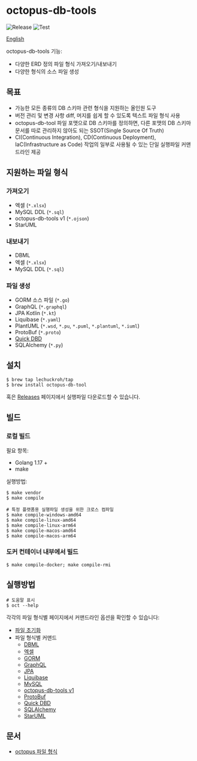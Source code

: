 # octopus-db-tools

![Release](https://github.com/lechuckroh/octopus-db-tool/actions/workflows/release.yml/badge.svg)
![Test](https://github.com/lechuckroh/octopus-db-tool/actions/workflows/test.yml/badge.svg)

[English](README.md)

octopus-db-tools 기능:
* 다양한 ERD 정의 파일 형식 가져오기/내보내기
* 다양한 형식의 소스 파일 생성

## 목표

* 가능한 모든 종류의 DB 스키마 관련 형식을 지원하는 올인원 도구
* 버전 관리 및 변경 사항 diff, 머지를 쉽게 할 수 있도록 텍스트 파일 형식 사용
* octopus-db-tool 파일 포맷으로 DB 스키마를 정의하면, 다른 포맷의 DB 스키마 문서를 따로 관리하지 않아도 되는 SSOT(Single Source Of Truth)
* CI(Continuous Integration), CD(Continuous Deployment), IaC(Infrastructure as Code) 작업의 일부로 사용될 수 있는 단일 실행파일 커맨드라인 제공

## 지원하는 파일 형식

### 가져오기
* 엑셀 (`*.xlsx`)
* MySQL DDL (`*.sql`)
* octopus-db-tools v1 (`*.ojson`)
* StarUML

### 내보내기
* DBML
* 엑셀 (`*.xlsx`)
* MySQL DDL (`*.sql`)

### 파일 생성
* GORM 소스 파일 (`*.go`)
* GraphQL (`*.graphql`)
* JPA Kotlin (`*.kt`)
* Liquibase (`*.yaml`)
* PlantUML (`*.wsd`, `*.pu`, `*.puml`, `*.plantuml`, `*.iuml`)
* ProtoBuf (`*.proto`)
* [Quick DBD](https://www.quickdatabasediagrams.com/)
* SQLAlchemy (`*.py`)

## 설치

```shell
$ brew tap lechuckroh/tap
$ brew install octopus-db-tool
```

혹은 [Releases](https://github.com/lechuckroh/octopus-db-tool/releases) 페이지에서 실행파일 다운로드할 수 있습니다.

## 빌드

### 로컬 빌드
필요 항목:
* Golang 1.17 +
* make

실행방법:
```shell
$ make vendor
$ make compile

# 특정 플랫폼용 실행파일 생성을 위한 크로스 컴파일
$ make compile-windows-amd64
$ make compile-linux-amd64
$ make compile-linux-arm64
$ make compile-macos-amd64
$ make compile-macos-arm64
```

### 도커 컨테이너 내부에서 빌드
```shell
$ make compile-docker; make compile-rmi
```

## 실행방법

```shell
# 도움말 표시
$ oct --help
```

각각의 파일 형식별 페이지에서 커맨드라인 옵션을 확인할 수 있습니다:

* [파일 초기화](docs/kr/init.md)
* 파일 형식별 커맨드
    * [DBML](docs/kr/dbml.md)
    * [엑셀](docs/kr/xlsx.md)
    * [GORM](docs/kr/gorm.md)
    * [GraphQL](docs/kr/graphql.md)  
    * [JPA](docs/kr/jpa.md)  
    * [Liquibase](docs/kr/liquibase.md)  
    * [MySQL](docs/kr/mysql.md)
    * [octopus-db-tools v1](docs/kr/ojson.md)
    * [ProtoBuf](docs/kr/protobuf.md)
    * [Quick DBD](docs/kr/quickdbd.md)
    * [SQLAlchemy](docs/kr/sqlalchemy.md)
    * [StarUML](docs/kr/staruml.md)


## 문서

* [octopus 파일 형식](docs/kr/octopus-format.md)
